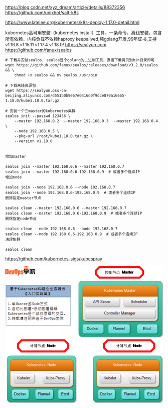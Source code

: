 https://blog.csdn.net/xyz_dream/article/details/88372356
https://github.com/unixhot/salt-k8s


https://www.latelee.org/kubernetes/k8s-deploy-1.17.0-detail.html


kubernetes高可用安装（kubernetes install）工具，一条命令，离线安装，包含所有依赖，内核负载不依赖haproxy keepalived,纯golang开发,99年证书,支持v1.16.8 v1.15.11 v1.17.4 v1.18.0! https://sealyun.com
https://github.com/fanux/sealos

```
# 下载并安装sealos, sealos是个golang的二进制工具，直接下载拷贝到bin目录即可
wget https://github.com/fanux/sealos/releases/download/v3.2.0/sealos && \
    chmod +x sealos && mv sealos /usr/bin 

# 下载离线资源包
wget https://sealyun.oss-cn-beijing.aliyuncs.com/d551b0b9e67e0416d0f9dce870a16665-1.18.0/kube1.18.0.tar.gz 

# 安装一个三master的kubernetes集群
sealos init --passwd 123456 \
	--master 192.168.0.2  --master 192.168.0.3  --master 192.168.0.4  \
	--node 192.168.0.5 \
	--pkg-url /root/kube1.18.0.tar.gz \
	--version v1.18.0


增加master

sealos join --master 192.168.0.6 --master 192.168.0.7
sealos join --master 192.168.0.6-192.168.0.9  # 或者多个连续IP
增加node

sealos join --node 192.168.0.6 --node 192.168.0.7
sealos join --node 192.168.0.6-192.168.0.9  # 或者多个连续IP
删除指定master节点

sealos clean --master 192.168.0.6 --master 192.168.0.7
sealos clean --master 192.168.0.6-192.168.0.9  # 或者多个连续IP
删除指定node节点

sealos clean --node 192.168.0.6 --node 192.168.0.7
sealos clean --node 192.168.0.6-192.168.0.9  # 或者多个连续IP
清理集群

sealos clean
```


https://github.com/kubernetes-sigs/kubespray

![k8s](../img/K8S.png)

